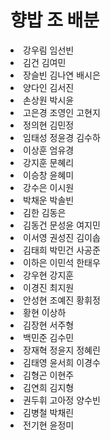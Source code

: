 <!DOCTYPE html>
<html lang="kr">
<head>
    <meta charset="UTF-8">
    <meta name="viewport" content="width=device-width, initial-scale=1.0">
    <meta http-equiv="X-UA-Compatible" content="ie=edge">
    <title>2018년도 2학기 향밥 배분</title>
</head>
<body>
    <h1>향밥 조 배분</h1>
        <li>강우림 임선빈</li>
        <li>김건 김여민</li>
        <li>장슬빈 김나연 배시은</li>
        <li>양다인 김서진</li>
        <li>손상원 박시윤</li>
        <li>고은경 조영인 고현지</li>
        <li>정의현 김민정</li>
        <li>임태성 정윤경 김수하</li>
        <li>이상훈 엄유경</li>
        <li>강지훈 문혜리</li>
        <li>이승창 윤혜미</li>
        <li>강수은 이시원</li>
        <li>박채운 박솔빈</li>
        <li>김한 김동은</li>
        <li>김동건 문성윤 여지민</li>
        <li>이서영 권성진 김이솝</li>
        <li>김태희 박민건 사공준</li>
        <li>이하은 이민석 한태우</li>
        <li>강우현 강지훈</li>
        <li>이경진 최지원</li>
        <li>안성현 조예진 황휘정</li>
        <li>황현 이상하</li>
        <li>김장현 서주형</li>
        <li>백민준 김수민</li>
        <li>장재혁 정윤지 정혜린</li>
        <li>김태영 윤서희 이경수</li>
        <li>김형곤 이현주</li>
        <li>김연희 김지형</li>
        <li>권두휘 고아정 양수빈</li>
        <li>김병철 박채린</li>
        <li>전기현 윤정미</li>
</body>
</html>
